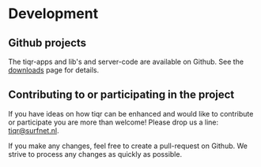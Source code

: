 # Development

## Github projects
The tiqr-apps and lib's and server-code are available on Github. See the [downloads](./download.md) page for details.

## Contributing to or participating in the project
If you have ideas on how tiqr can be enhanced and would like to contribute or participate you are more than welcome! Please drop us a line: [tiqr@surfnet.nl](mailto:tiqr@surfnet.nl).

If you make any changes, feel free to create a pull-request on Github. We strive to process any changes as quickly as possible.
